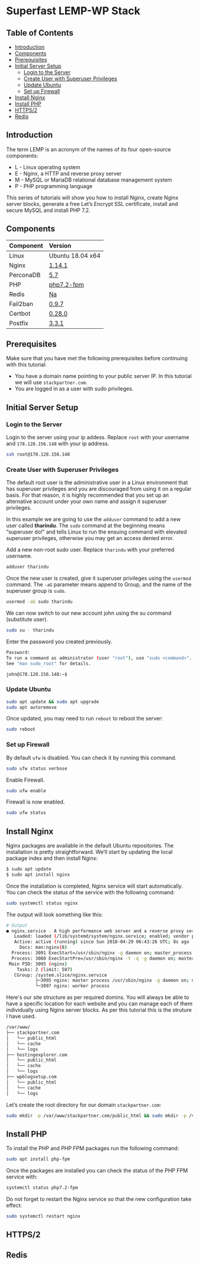 # Superfast LEMP-WP Stack<!-- omit in toc -->

## Table of Contents<!-- omit in toc -->

- [Introduction](#introduction)
- [Components](#components)
- [Prerequisites](#prerequisites)
- [Initial Server Setup](#initial-server-setup)
  - [Login to the Server](#login-to-the-server)
  - [Create User with Superuser Privileges](#create-user-with-superuser-privileges)
  - [Update Ubuntu](#update-ubuntu)
  - [Set up Firewall](#set-up-firewall)
- [Install Nginx](#install-nginx)
- [Install PHP](#install-php)
- [HTTPS/2](#https2)
- [Redis](#redis)

## Introduction

The term LEMP is an acronym of the names of its four open-source components:

- L - Linux operating system
- E - Nginx, a HTTP and reverse proxy server
- M - MySQL or MariaDB relational database management system
- P - PHP programming language

This series of tutorials will show you how to install Nginx, create Nginx server blocks, generate a free Let’s Encrypt SSL certificate, install and secure MySQL and install PHP 7.2.

## Components

| Component | Version          |
| :-------- | :--------------- |
| Linux     | Ubuntu 18.04 x64 |
| Nginx     | [1.14.1](#)      |
| PerconaDB | [5.7](#)         |
| PHP       | [php7.2-fpm](#)  |
| Redis     | [Na](#)          |
| Fail2ban  | [0.9.7](#)       |
| Certbot   | [0.28.0](#)      |
| Postfix   | [3.3.1](#)       |

## Prerequisites

Make sure that you have met the following prerequisites before continuing with this tutorial:

- You have a domain name pointing to your public server IP. In this tutorial we will use ```stackpartner.com```.
- You are logged in as a user with sudo privileges.

## Initial Server Setup

### Login to the Server

Login to the server using your ip addess. Replace ```root``` with your username and ```178.128.156.148``` with your ip address.

``` bash
ssh root@178.128.156.148
```

### Create User with Superuser Privileges

The default root user is the administrative user in a Linux environment that has superuser privileges and you are discouraged from using it on a regular basis. For that reason, it is highly recommended that you set up an alternative account under your own name and assign it superuser privileges.

In this example we are going to use the ```adduser``` command to add a new user called **tharindu**. The ```sudo``` command at the beginning means  “superuser do!” and tells Linux to run the ensuing command with elevated superuser privileges, otherwise you may get an access denied error.

Add a new non-root sudo user. Replace ```tharindu``` with your preferred username.

``` bash
adduser tharindu
```

Once the new user is created, give it superuser privileges using the ```usermod``` command. The ```-aG``` parameter means append to Group, and the name of the superuser group is ```sudo```.

``` bash
usermod -aG sudo tharindu
```

We can now switch to our new account john using the su command (substitute user).

``` bash
sudo su - tharindu
```

Enter the password you created previously.

``` bash
Password:
To run a command as administrator (user "root"), use "sudo <command>".
See "man sudo_root" for details.

john@178.128.156.148:~$
```

### Update Ubuntu

``` bash
sudo apt update && sudo apt upgrade
sudo apt autoremove
```

Once updated, you may need to run ```reboot``` to reboot the server:

``` bash
sudo reboot
```

### Set up Firewall

By default ```ufw``` is disabled. You can check it by running this command.

``` bash
sudo ufw status verbose
```

Enable Firewall.

``` bash
sudo ufw enable
```

Firewall is now enabled.

``` bash
sudo ufw status
```

## Install Nginx

Nginx packages are available in the default Ubuntu repositories. The installation is pretty straightforward. We’ll start by updating the local package index and then install Nginx:

``` bash
$ sudo apt update
$ sudo apt install nginx
```

Once the installation is completed, Nginx service will start automatically. You can check the status of the service with the following command:

``` bash
sudo systemctl status nginx
```

The output will look something like this:

``` bash
# Output
● nginx.service - A high performance web server and a reverse proxy server
   Loaded: loaded (/lib/systemd/system/nginx.service; enabled; vendor preset: enabled)
   Active: active (running) since Sun 2018-04-29 06:43:26 UTC; 8s ago
     Docs: man:nginx(8)
  Process: 3091 ExecStart=/usr/sbin/nginx -g daemon on; master_process on; (code=exited, status=0/SUCCESS)
  Process: 3080 ExecStartPre=/usr/sbin/nginx -t -q -g daemon on; master_process on; (code=exited, status=0/SUCCESS)
 Main PID: 3095 (nginx)
    Tasks: 2 (limit: 507)
   CGroup: /system.slice/nginx.service
           ├─3095 nginx: master process /usr/sbin/nginx -g daemon on; master_process on;
           └─3097 nginx: worker process
```

Here's our site structure as per required domins. You will always be able to have a specific location for each website and you can manage each of them individually using Nginx server blocks. As per this tutorial this is the struture I have used.

``` bash
/var/www/
├── stackpartner.com
│   └── public_html
│   └── cache
│   └── logs
├── hostingexplorer.com
│   └── public_html
│   └── cache
│   └── logs
├── wpblogsetup.com
│   └── public_html
│   └── cache
│   └── logs
```

Let’s create the root directory for our domain ```stackpartner.com```:

``` bash
sudo mkdir -p /var/www/stackpartner.com/public_html && sudo mkdir -p /var/www/stackpartner.com/cache && sudo mkdir -p /var/www/stackpartner.com/logs
```

## Install PHP

To install the PHP and PHP FPM packages run the following command:

``` bash
sudo apt install php-fpm
```

Once the packages are installed you can check the status of the PHP FPM service with:

``` bash
systemctl status php7.2-fpm
```

Do not forget to restart the Nginx service so that the new configuration take effect:

``` bash
sudo systemctl restart nginx
```

## HTTPS/2

## Redis
